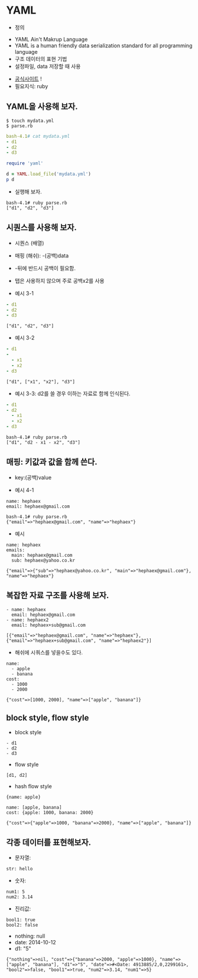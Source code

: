 # YAML
* 정의
 - YAML Ain't Makrup Language
 - YAML is a human friendly data serialization standard for all programming language
 - 구조 데이터의 표현 기법
 - 설정파일, data 저장할 때 사용
* [공식사이트](http://yaml.org)
!
* 필요지식:  ruby

## YAML을 사용해 보자.

```
$ touch mydata.yml
$ parse.rb
```

```mydata.yml
bash-4.1# cat mydata.yml
- d1
- d2
- d3
```

```parse.rb
require 'yaml'

d = YAML.load_file('mydata.yml')
p d
```

* 실행해 보자.
```
bash-4.1# ruby parse.rb
["d1", "d2", "d3"]
```

## 시퀀스를 사용해 보자.
* 시퀀스 (배열)
* 매핑 (해쉬): -(공백)data
* -뒤에 반드시 공백이 필요함.
* 탭은 사용하지 않으며 주로 공백x2를 사용

* 예시 3-1
```mydata.yml
- d1
- d2
- d3
```

```
["d1", "d2", "d3"]
```

* 예시 3-2
```mydata.yml
- d1
-
  - x1
  - x2
- d3
```

```
["d1", ["x1", "x2"], "d3"]
```

* 예시 3-3: d2를 쓸 경우 이하는 자료로 함께 인식된다.
```mydata.yml
- d1
- d2
  - x1
  - x2
- d3
```

```
bash-4.1# ruby parse.rb
["d1", "d2 - x1 - x2", "d3"]
```

## 매핑: 키값과 값을 함께 쓴다.
* key:(공백)value

* 예시 4-1
```
name: hephaex
email: hephaex@gmail.com
```

```
bash-4.1# ruby parse.rb
{"email"=>"hephaex@gmail.com", "name"=>"hephaex"}
```

* 예시 
```
name: hephaex
emails:
  main: hephaex@gmail.com
  sub: hephaex@yahoo.co.kr
```

```
{"email"=>{"sub"=>"hephaex@yahoo.co.kr", "main"=>"hephaex@gmail.com"}, "name"=>"hephaex"}
```

## 복잡한 자료 구조를 사용해 보자.

```
- name: hephaex
  email: hephaex@gmail.com
- name: hephaex2
  email: hephaex+sub@gmail.com
```
```
[{"email"=>"hephaex@gmail.com", "name"=>"hephaex"}, {"email"=>"hephaex+sub@gmail.com", "name"=>"hephaex2"}]
```

* 해쉬에 시쿼스를 넣을수도 있다.
```
name:
  - apple
  - banana
cost:
  - 1000
  - 2000
```
```
{"cost"=>[1000, 2000], "name"=>["apple", "banana"]}
```

## block style, flow style

* block style
```
- d1
- d2
- d3
```

* flow style
```
[d1, d2]
```

* hash flow style
```
{name: apple}
```

```
name: [apple, banana]
cost: {apple: 1000, banana: 2000}
```
```
{"cost"=>{"apple"=>1000, "banana"=>2000}, "name"=>["apple", "banana"]}
```

## 각종 데이터를 표현해보자.
* 문자열:
```
str: hello
```

* 숫자:
```
num1: 5
num2: 3.14
```

* 진리값:
```
bool1: true
bool2: false
```

* nothing: null
* date: 2014-10-12
* d1: "5"

```
{"nothing"=>nil, "cost"=>{"banana"=>2000, "apple"=>1000}, "name"=>["apple", "banana"], "d1"=>"5", "date"=>#<Date: 4913885/2,0,2299161>, "bool2"=>false, "bool1"=>true, "num2"=>3.14, "num1"=>5}
```
